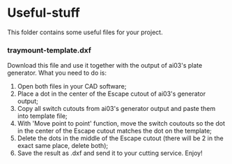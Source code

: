 # Useful-stuff

This folder contains some useful files for your project.

### traymount-template.dxf
Download this file and use it together with the output of ai03's plate generator. What you need to do is:
1. Open both files in your CAD software;
2. Place a dot in the center of the Escape cutout of ai03's generator output;
3. Copy all switch cutouts from ai03's generator output and paste them into template file;
4. With 'Move point to point' function, move the switch coutouts so the dot in the center of the Escape cutout matches the dot on the template;
5. Delete the dots in the middle of the Escape cutout (there will be 2 in the exact same place, delete both);
6. Save the result as .dxf and send it to your cutting service. Enjoy!